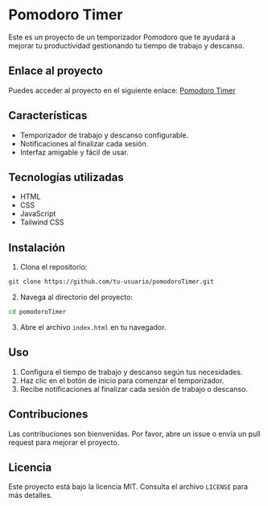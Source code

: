 # Pomodoro Timer

Este es un proyecto de un temporizador Pomodoro que te ayudará a mejorar tu productividad gestionando tu tiempo de trabajo y descanso.

## Enlace al proyecto

Puedes acceder al proyecto en el siguiente enlace: [Pomodoro Timer](https://pomodorodev.netlify.app/)

## Características

- Temporizador de trabajo y descanso configurable.
- Notificaciones al finalizar cada sesión.
- Interfaz amigable y fácil de usar.

## Tecnologías utilizadas

- HTML
- CSS
- JavaScript
- Tailwind CSS

## Instalación

1. Clona el repositorio:

```bash
git clone https://github.com/tu-usuario/pomodoroTimer.git
```

2. Navega al directorio del proyecto:

```bash
cd pomodoroTimer
```

3. Abre el archivo `index.html` en tu navegador.

## Uso

1. Configura el tiempo de trabajo y descanso según tus necesidades.
2. Haz clic en el botón de inicio para comenzar el temporizador.
3. Recibe notificaciones al finalizar cada sesión de trabajo o descanso.

## Contribuciones

Las contribuciones son bienvenidas. Por favor, abre un issue o envía un pull request para mejorar el proyecto.

## Licencia

Este proyecto está bajo la licencia MIT. Consulta el archivo `LICENSE` para más detalles.
